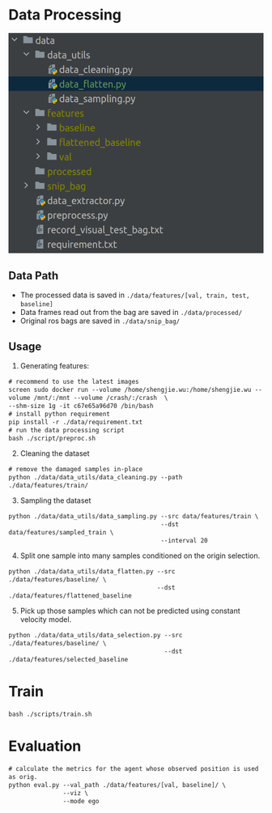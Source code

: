 # Data Processing
![data_dir.png](materials/data_dir.png)
## Data Path
* The processed data is saved in ```./data/features/[val, train, test, baseline]```
* Data frames read out from the bag are saved in ```./data/processed/```
* Original ros bags are saved in ```./data/snip_bag/```
## Usage
1. Generating features: 
```shell
# recommend to use the latest images
screen sudo docker run --volume /home/shengjie.wu:/home/shengjie.wu --volume /mnt/:/mnt --volume /crash/:/crash  \ 
--shm-size 1g -it c67e65a96d70 /bin/bash
# install python requirement
pip install -r ./data/requirement.txt
# run the data processing script
bash ./script/preproc.sh
```
2. Cleaning the dataset
```shell
# remove the damaged samples in-place
python ./data/data_utils/data_cleaning.py --path ./data/features/train/
```
3. Sampling the dataset
```shell
python ./data/data_utils/data_sampling.py --src data/features/train \
                                          --dst data/features/sampled_train \
                                          --interval 20
```
4. Split one sample into many samples conditioned on the origin selection.
```shell
python ./data/data_utils/data_flatten.py --src ./data/features/baseline/ \
                                         --dst ./data/features/flattened_baseline
```
5. Pick up those samples which can not be predicted using constant velocity model.
```shell
python ./data/data_utils/data_selection.py --src ./data/features/baseline/ \
                                           --dst ./data/features/selected_baseline
```

# Train
```shell
bash ./scripts/train.sh
```

# Evaluation
```shell
# calculate the metrics for the agent whose observed position is used as orig.
python eval.py --val_path ./data/features/[val, baseline]/ \
               --viz \
               --mode ego     
```